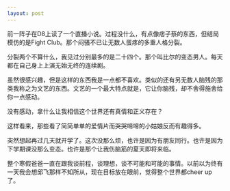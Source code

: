```yaml
---
layout: post
---
```

前一阵子在D8上读了一个直播小说。过程没什么，有点像痞子蔡的东西，但结局模仿的是Fight Club。那个闷骚不已让无数人蛋疼的多重人格分裂。

分裂两个不算什么，我见过分别最多的是二十四个。那个叫比尔的变态男人。每天都在自己身上上演无始无终的连续剧。

虽然很感兴趣，但是这样的东西我是一点都不喜欢。类似的还有另无数人脑残的那类我称之为文艺的东西。文艺的一个最大特点就是，它让你脑残，却不舍得施舍给你一点感动。

没有感动，拿什么让我相信这个世界还有真情和正义存在？

这样看来，那些看了简简单单的爱情片而哭哭啼啼的小姑娘反而有趣得多。

突然想起再过几天就开学了。这次没那么烦，也许是因为有朋友同行。也许是因为下学期课没那么变态。也许是那个让我伤脑筋的夏天即将来临。

整个寒假爸爸一直在跟我谈前程，谈理想，谈不可能和可能的事情。以前以为终有一天我会想邱飞那样不知所从，现在目标放在眼前，觉得整个世界都cheer up了。
